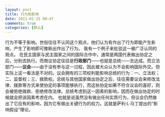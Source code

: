 ```yaml
---
layout: post
title: 行为和影响
date: 2011-01-25 00:47
comments: true
categories: [默认]
---
```

行为不等于影响。世俗往往不认同这个观点，他们认为有作出了行为即能产生影响，产生了影响即可推断出作出了行为。
我有一个例子来批驳这一被广泛认同的观点。
在民主国家与民主国家之间的国际合作中，通常是两国代表做出协定之后，分别去执行。而商议协定往往是<strong>行政部门</strong>——也就是总统——去达成。而立法部门——<strong>议会</strong>——由于没有参与这一过程，因此被大众认为不会影响国际外交。但实际上这一看法是不对的。议会拥有的三项权利能影响总统的行为：一、立法权；二、监督权；三、拨款权。总统与其他国家做出协定之后，往往需要议会来修改法律、拨款等方式来使协定的事项能够执行，而这些协定如果不符合议会的喜好，则会被拒绝拨款、拒绝修改法律。总统考虑到这一因素的影响，因而在做出协定的时候就会把该因素考虑在内。
也就是说虽然没有做出任何实质行为，但议会仍然做出了它应有的影响，因为它有做出关键行为的权力。这就是萨利·L·马丁提出的“影响假设”理论。
